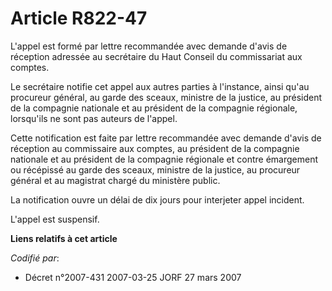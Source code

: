 # Article R822-47

L'appel est formé par lettre recommandée avec demande d'avis de réception adressée au secrétaire du Haut Conseil du
commissariat aux comptes.

Le secrétaire notifie cet appel aux autres parties à l'instance, ainsi qu'au procureur général, au garde des sceaux, ministre
de la justice, au président de la compagnie nationale et au président de la compagnie régionale, lorsqu'ils ne sont pas
auteurs de l'appel.

Cette notification est faite par lettre recommandée avec demande d'avis de réception au commissaire aux comptes, au président
de la compagnie nationale et au président de la compagnie régionale et contre émargement ou récépissé au garde des sceaux,
ministre de la justice, au procureur général et au magistrat chargé du ministère public.

La notification ouvre un délai de dix jours pour interjeter appel incident.

L'appel est suspensif.

**Liens relatifs à cet article**

_Codifié par_:

  - Décret n°2007-431 2007-03-25 JORF 27 mars 2007
